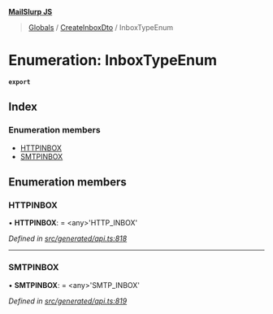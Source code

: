 **[MailSlurp JS](../README.md)**

> [Globals](../README.md) / [CreateInboxDto](../modules/createinboxdto.md) / InboxTypeEnum

# Enumeration: InboxTypeEnum

**`export`** 

## Index

### Enumeration members

* [HTTPINBOX](createinboxdto.inboxtypeenum.md#httpinbox)
* [SMTPINBOX](createinboxdto.inboxtypeenum.md#smtpinbox)

## Enumeration members

### HTTPINBOX

•  **HTTPINBOX**:  = \<any>'HTTP\_INBOX'

*Defined in [src/generated/api.ts:818](https://github.com/mailslurp/mailslurp-client/blob/751f7bb/src/generated/api.ts#L818)*

___

### SMTPINBOX

•  **SMTPINBOX**:  = \<any>'SMTP\_INBOX'

*Defined in [src/generated/api.ts:819](https://github.com/mailslurp/mailslurp-client/blob/751f7bb/src/generated/api.ts#L819)*
